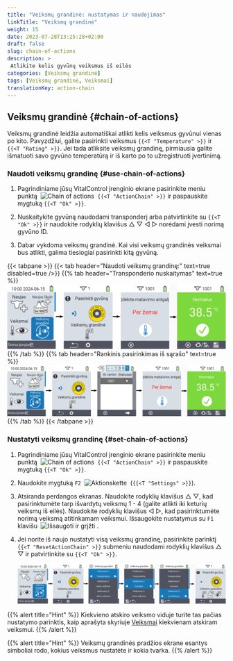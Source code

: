 ```yaml
---
title: "Veiksmų grandinė: nustatymas ir naudojimas"
linkTitle: "Veiksmų grandinė"
weight: 15
date: 2023-07-28T13:25:28+02:00
draft: false
slug: chain-of-actions
description: >
 Atlikite kelis gyvūnų veiksmus iš eilės
categories: [Veiksmų grandinė]
tags: [Veiksmų grandinė, Veiksmai]
translationKey: action-chain
---
```

## Veiksmų grandinė {#chain-of-actions}

Veiksmų grandinė leidžia automatiškai atlikti kelis veiksmus gyvūnui vienas po kito. Pavyzdžiui, galite pasirinkti veiksmus `{{<T "Temperature" >}}` ir `{{<T "Rating" >}}`. Jei tada atliksite veiksmų grandinę, pirmiausia galite išmatuoti savo gyvūno temperatūrą ir iš karto po to užregistruoti įvertinimą.

### Naudoti veiksmų grandinę {#use-chain-of-actions}

1. Pagrindiniame jūsų VitalControl įrenginio ekrane pasirinkite meniu punktą &nbsp;<img src="/icons/actions/action-chain.svg" width="35" align="bottom" alt="Chain of actions" />&nbsp; `{{<T "ActionChain" >}}` ir paspauskite mygtuką `{{<T "Ok" >}}`.

2. Nuskaitykite gyvūną naudodami transponderį arba patvirtinkite su `{{<T "Ok" >}}` ir naudokite rodyklių klavišus △ ▽ ◁ ▷ norėdami įvesti norimą gyvūno ID.

3. Dabar vykdoma veiksmų grandinė. Kai visi veiksmų grandinės veiksmai bus atlikti, galima tiesiogiai pasirinkti kitą gyvūną.

{{< tabpane >}}
{{< tab header="Naudoti veiksmų grandinę:" text=true disabled=true />}}
{{% tab header="Transponderio nuskaitymas" text=true %}}
![VitalControl: Meniu veiksmų grandinė](images/chainofactions-scan.png "Veiksmų grandinė")
{{% /tab %}}
{{% tab header="Rankinis pasirinkimas iš sąrašo" text=true %}}
![VitalControl: Meniu veiksmų grandinė](images/chainofactions.png "Veiksmų grandinė")
{{% /tab %}}
{{< /tabpane >}}

### Nustatyti veiksmų grandinę {#set-chain-of-actions}

1. Pagrindiniame jūsų VitalControl įrenginio ekrane pasirinkite meniu punktą &nbsp;<img src="/icons/actions/action-chain.svg" width="35" align="bottom" alt="Chain of actions" />&nbsp; `{{<T "ActionChain" >}}` ir paspauskite mygtuką `{{<T "Ok" >}}`.

2. Naudokite mygtuką `F2` &nbsp;<img src="/icons/gear.svg" width="25" align="bottom" alt="Aktionskette" />&nbsp; (`{{<T "Settings" >}}`).


3. Atsiranda perdangos ekranas. Naudokite rodyklių klavišus △ ▽, kad pasirinktumėte tarp išvardytų veiksmų 1 - 4 (galite atlikti iki keturių veiksmų iš eilės). Naudokite rodyklių klavišus ◁ ▷, kad pasirinktumėte norimą veiksmą atitinkamam veiksmui. Išsaugokite nustatymus su `F1` klavišu &nbsp;<img src="/icons/footer/save_exit.svg" width="65" align="bottom" alt="Išsaugoti ir grįžti" />&nbsp;.

4. Jei norite iš naujo nustatyti visą veiksmų grandinę, pasirinkite parinktį `{{<T "ResetActionChain" >}}` submeniu naudodami rodyklių klavišus △ ▽ ir patvirtinkite su `{{<T "Ok" >}}`.

    ![VitalControl: Veiksmų grandinės meniu](images/setchainofactions.png "Nustatyti veiksmų grandinę")

{{% alert title="Hint" %}}
Kiekvieno atskiro veiksmo viduje turite tas pačias nustatymo parinktis, kaip aprašyta skyriuje [Veiksmai](../actions) kiekvienam atskiram veiksmui.
{{% /alert %}}

{{% alert title="Hint" %}}
Veiksmų grandinės pradžios ekrane esantys simboliai rodo, kokius veiksmus nustatėte ir kokia tvarka.
{{% /alert %}}
